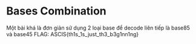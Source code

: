 # Bases Combination
Một bài khá là đơn giản sử dụng 2 loại base để decode liên tiếp là base85 và base45
FLAG: ASCIS{th1s_1s_just_th3_b3g1nn1ng}
